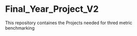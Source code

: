 # Final_Year_Project_V2
 This repository containes the Projects needed for thred metric benchmarking

